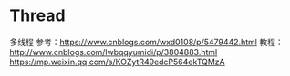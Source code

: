 # Thread
多线程
参考：https://www.cnblogs.com/wxd0108/p/5479442.html
教程：http://www.cnblogs.com/lwbqqyumidi/p/3804883.html
https://mp.weixin.qq.com/s/KOZytR49edcP564ekTQMzA
